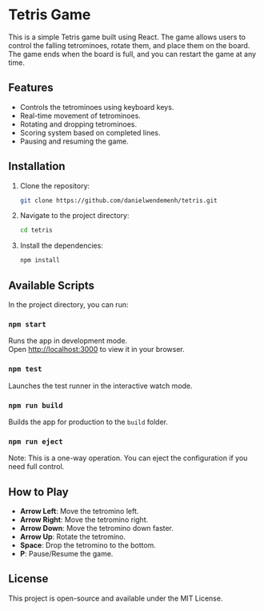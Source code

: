 # Tetris Game

This is a simple Tetris game built using React. The game allows users to control the falling tetrominoes, rotate them, and place them on the board. The game ends when the board is full, and you can restart the game at any time.

## Features

- Controls the tetrominoes using keyboard keys.
- Real-time movement of tetrominoes.
- Rotating and dropping tetrominoes.
- Scoring system based on completed lines.
- Pausing and resuming the game.

## Installation

1. Clone the repository:

   ```bash
   git clone https://github.com/danielwendemenh/tetris.git
   ```

2. Navigate to the project directory:

   ```bash
   cd tetris
   ```

3. Install the dependencies:
   ```bash
   npm install
   ```

## Available Scripts

In the project directory, you can run:

### `npm start`

Runs the app in development mode.  
Open [http://localhost:3000](http://localhost:3000) to view it in your browser.

### `npm test`

Launches the test runner in the interactive watch mode.

### `npm run build`

Builds the app for production to the `build` folder.

### `npm run eject`

Note: This is a one-way operation. You can eject the configuration if you need full control.

## How to Play

- **Arrow Left**: Move the tetromino left.
- **Arrow Right**: Move the tetromino right.
- **Arrow Down**: Move the tetromino down faster.
- **Arrow Up**: Rotate the tetromino.
- **Space**: Drop the tetromino to the bottom.
- **P**: Pause/Resume the game.

## License

This project is open-source and available under the MIT License.
